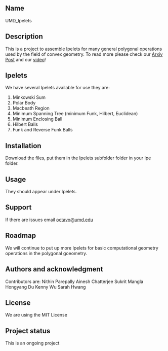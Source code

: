 ## Name
UMD_Ipelets

## Description
This is a project to assemble Ipelets for many general polygonal operations used by the field of convex geometry.
To read more please check our [Arxiv Post](https://arxiv.org/abs/2403.10033) and our [video](https://www.youtube.com/watch?v=bWBh-MkIMe4)! 

## Ipelets
We have several Ipelets available for use they are:
1. Minkowski Sum
2. Polar Body
3. Macbeath Region
5. Minimum Spanning Tree (minimum Funk, Hilbert, Euclidean)
6. Minimum Enclosing Ball
7. Hilbert Balls
8. Funk and Reverse Funk Balls

## Installation
Download the files, put them in the Ipelets subfolder folder in your Ipe folder.

## Usage
They should appear under Ipelets.

## Support
If there are issues email octavo@umd.edu

## Roadmap
We will continue to put up more Ipelets for basic computational geometry operations in the polygonal goeometry. 

## Authors and acknowledgment
Contributors are:
Nithin Parepally 
Ainesh Chatterjee
Sukrit Mangla
Hongyang Du
Kenny Wu
Sarah Hwang

## License
We are using the MIT License

## Project status
This is an ongoing project
